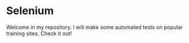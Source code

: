 # Selenium
Welcome in my repository. 
I will make some automated tests on popular training sites.
Check it out!
